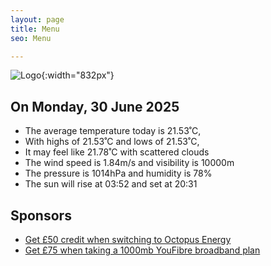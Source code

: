 ```yaml
---
layout: page
title: Menu
seo: Menu

---
```


![Logo](/images/logo.jpg){:width="832px"}

<!-- weather_marker starts -->
## On Monday, 30 June 2025

- The average temperature today is 21.53˚C,
- With highs of 21.53˚C and lows of 21.53˚C,
- It may feel like 21.78˚C with scattered clouds
- The wind speed is 1.84m/s and visibility is 10000m
- The pressure is 1014hPa and humidity is 78%
- The sun will rise at 03:52 and set at 20:31

<!-- weather_marker ends -->

## Sponsors

- [Get £50 credit when switching to Octopus Energy](https://bit.ly/3oD1nnS)
- [Get £75 when taking a 1000mb YouFibre broadband plan](https://aklam.io/91zWhU?)
